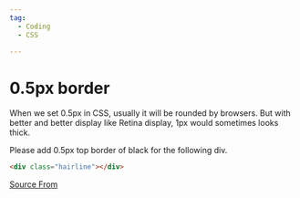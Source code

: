 ```yaml
---
tag:
  - Coding
  - CSS

---
```

  
# 0.5px border

When we set 0.5px in CSS, usually it will be rounded by browsers. But with better and better display like Retina display, 1px would sometimes looks thick.

Please add 0.5px top border of black for the following div.

```html
<div class="hairline"></div>
```


[Source From](https://bigfrontend.dev/css/hairline)

  